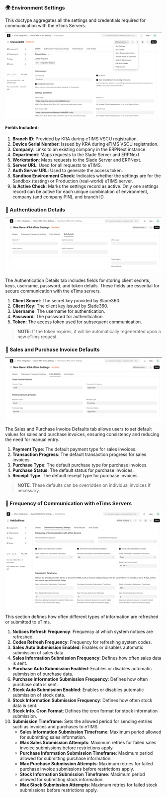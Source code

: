 ### 🌍 Environment Settings

<a id="environment_settings"></a>

This doctype aggregates all the settings and credentials required for communication with the eTims Servers.

![Environment Settings](../images/environment_settings.png)

#### Fields Included:

1. **Branch ID**: Provided by KRA during eTIMS VSCU registration.
2. **Device Serial Number**: Issued by KRA during eTIMS VSCU registration.
3. **Company**: Links to an existing company in the ERPNext instance.
4. **Department**: Maps requests to the Slade Server and ERPNext.
5. **Workstation**: Maps requests to the Slade Server and ERPNext.
6. **Server URL**: Used for all requests to eTIMS.
7. **Auth Server URL**: Used to generate the access token.
8. **Sandbox Environment Check**: Indicates whether the settings are for the Sandbox (testing) or Production (real-world) eTIMS server.
9. **Is Active Check**: Marks the settings record as active. Only one settings record can be active for each unique combination of environment, company (and company PIN), and branch ID.

### 🔐 Authentication Details

<a id="auth_details"></a>

![Authentication Details](../images/auth_details.png)

The Authentication Details tab includes fields for storing client secrets, keys, username, password, and token details. These fields are essential for secure communication with the eTims servers.

1. **Client Secret**: The secret key provided by Slade360.
2. **Client Key**: The client key issued by Slade360.
3. **Username**: The username for authentication.
4. **Password**: The password for authentication.
5. **Token**: The access token used for subsequent communication.

> **NOTE**: If the token expires, it will be automatically regenerated upon a new eTims request.

### 🧾 Sales and Purchase Invoice Defaults

<a id="invoice_defaults"></a>

![Sales and Purchase Invoice Defaults](../images/invoice_defaults.png)

The Sales and Purchase Invoice Defaults tab allows users to set default values for sales and purchase invoices, ensuring consistency and reducing the need for manual entry.

1. **Payment Type**: The default payment type for sales invoices.
2. **Transaction Progress**: The default transaction progress for sales invoices.
3. **Purchase Type**: The default purchase type for purchase invoices.
4. **Purchase Status**: The default status for purchase invoices.
5. **Receipt Type**: The default receipt type for purchase invoices.

> **NOTE**: These defaults can be overridden on individual invoices if necessary.

### 🔄 Frequency of Communication with eTims Servers

<a id="settings_freq"></a>

![Frequency of Communication](../images/settings_freq.png)

This section defines how often different types of information are refreshed or submitted to eTims.

1. **Notices Refresh Frequency**: Frequency at which system notices are refreshed.
2. **Codes Refresh Frequency**: Frequency for refreshing system codes.
3. **Sales Auto Submission Enabled**: Enables or disables automatic submission of sales data.
4. **Sales Information Submission Frequency**: Defines how often sales data is sent.
5. **Purchase Auto Submission Enabled**: Enables or disables automatic submission of purchase data.
6. **Purchase Information Submission Frequency**: Defines how often purchase data is sent.
7. **Stock Auto Submission Enabled**: Enables or disables automatic submission of stock data.
8. **Stock Information Submission Frequency**: Defines how often stock data is sent.
9. **Stock Info. Cron Format**: Defines the cron format for stock information submission.
10. **Submission Timeframe**: Sets the allowed period for sending entries such as invoices and purchases to eTIMS.
    - **Sales Information Submission Timeframe**: Maximum period allowed for submitting sales information.
    - **Max Sales Submission Attempts**: Maximum retries for failed sales invoice submissions before restrictions apply.
    - **Purchase Information Submission Timeframe**: Maximum period allowed for submitting purchase information.
    - **Max Purchase Submission Attempts**: Maximum retries for failed purchase invoice submissions before restrictions apply.
    - **Stock Information Submission Timeframe**: Maximum period allowed for submitting stock information.
    - **Max Stock Submission Attempts**: Maximum retries for failed stock submissions before restrictions apply.
